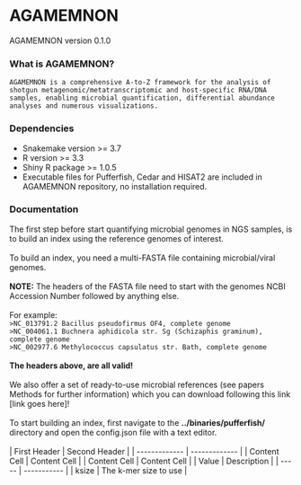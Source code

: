 # AGAMEMNON
AGAMEMNON version 0.1.0

### What is AGAMEMNON?
```AGAMEMNON is a comprehensive A-to-Z framework for the analysis of shotgun metagenomic/metatranscriptomic and host-specific RNA/DNA samples, enabling microbial quantification, differential abundance analyses and numerous visualizations.```

### Dependencies
* Snakemake version >= 3.7
* R version >= 3.3
* Shiny R package >= 1.0.5
* Executable files for Pufferfish, Cedar and HISAT2 are included in AGAMEMNON repository, no installation required.

### Documentation
The first step before start quantifying microbial genomes in NGS samples, is to build an index using the reference genomes of interest.</br></br>
To build an index, you need a multi-FASTA file containing microbial/viral genomes.</br><br>
**NOTE:** The headers of the FASTA file need to start with the genomes NCBI Accession Number followed by anything else.</br></br>
For example:</br>
`>NC_013791.2 Bacillus pseudofirmus OF4, complete genome`</br>
`>NC_004061.1 Buchnera aphidicola str. Sg (Schizaphis graminum), complete genome`</br>
`>NC_002977.6 Methylococcus capsulatus str. Bath, complete genome`</br></br>
**The headers above, are all valid!**</br></br>
We also offer a set of ready-to-use microbial references (see papers Methods for further information) which you can download following this link [link goes here]!</br></br>
To start building an index, first navigate to the **../binaries/pufferfish/** directory and open the config.json file with a text editor.</br></br>
| First Header  | Second Header |
| ------------- | ------------- |
| Content Cell  | Content Cell  |
| Content Cell  | Content Cell  |
| Value | Description |
| ----- | ----------- |
| ksize | The k-mer size to use |
